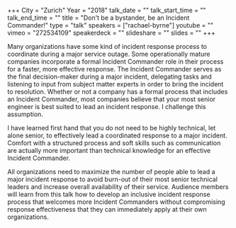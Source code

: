 +++
City = "Zurich"
Year = "2018"
talk_date = ""
talk_start_time = ""
talk_end_time = ""
title = "Don't be a bystander, be an Incident Commander!"
type = "talk"
speakers = ["rachael-byrne"]
youtube = ""
vimeo = "272534109"
speakerdeck = ""
slideshare = ""
slides = ""
+++

Many organizations have some kind of incident response process to coordinate during a
major service outage. Some operationally mature companies incorporate a formal Incident
Commander role in their process for a faster, more effective response. The Incident
Commander serves as the final decision-maker during a major incident, delegating tasks and
listening to input from subject matter experts in order to bring the incident to
resolution. Whether or not a company has a formal process that includes an Incident
Commander, most companies believe that your most senior engineer is best suited to lead an
incident response. I challenge this assumption.

I have learned first hand that you do not need to be highly technical, let alone senior,
to effectively lead a coordinated response to a major incident. Comfort with a structured
process and soft skills such as communication are actually more important than technical
knowledge for an effective Incident Commander.

All organizations need to maximize the number of people able to lead a major incident
response to avoid burn-out of their most senior technical leaders and increase overall
availability of their service. Audience members will learn from this talk how to develop
an inclusive incident response process that welcomes more Incident Commanders without
compromising response effectiveness that they can immediately apply at their own
organizations.
